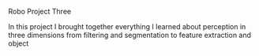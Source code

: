 Robo Project Three

In this project I brought together everything I learned about perception in three dimensions from filtering and segmentation to feature extraction and object
